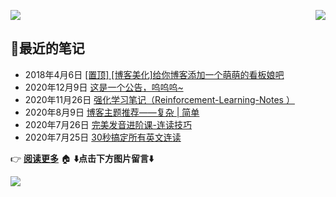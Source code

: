 <p><a href="https://count.getloli.com/"><img src="https://count.getloli.com/get/@github.readme"></a><img src="https://weather-icon.journeyad.repl.co/@binzhou?v=1" align="right"></p>

## :memo:最近的笔记

- 2018年4月6日 [[置顶]
        [博客美化]给你博客添加一个萌萌的看板娘吧](https://www.cnblogs.com/yjlaugus/p/8724881.html)
- 2020年12月9日 [这是一个公告，呜呜呜~](https://www.cnblogs.com/yjlaugus/p/14107952.html)
- 2020年11月26日 [强化学习笔记（Reinforcement-Learning-Notes ）](https://www.cnblogs.com/yjlaugus/p/14042712.html)
- 2020年8月9日 [博客主题推荐——复杂 | 简单](https://www.cnblogs.com/yjlaugus/p/13466375.html)
- 2020年7月26日 [完美发音进阶课-连读技巧](https://www.cnblogs.com/yjlaugus/p/13378398.html)
- 2020年7月25日 [30秒搞定所有英文连读](https://www.cnblogs.com/yjlaugus/p/13378459.html)

:point_right: **[阅读更多](https://www.cnblogs.com/yjlaugus/p/)**
  :house: **⬇️点击下方图片留言⬇️**

<a href="https://chat.getloli.com/room/@YJLAugus.github?title=YJLAugus-chatroom"><img src="https://chat.getloli.com/room/@YJLAugus.github/svg?width=600&height=280&limit=20&theme=light&title=YJLAugus@github:%20~&fontSize=13" align="left"></a>
